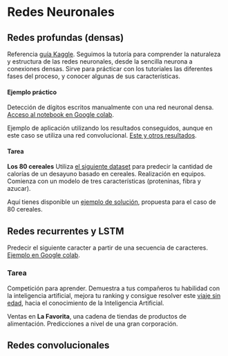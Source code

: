 # Redes Neuronales


## Redes profundas (densas)


Referencia [guía Kaggle](https://www.kaggle.com/learn/intro-to-deep-learning "Tutorial"). Seguimos la tutoría para comprender la naturaleza y estructura de las redes neuronales, desde la sencilla neurona a conexiones densas.
Sirve para prácticar con los tutoriales las diferentes fases del proceso, y conocer algunas de sus características.

#### Ejemplo práctico

Detección de dígitos escritos manualmente con una red neuronal densa. [Acceso al notebook en Google colab](https://colab.research.google.com/drive/1ye-nrSE2U1pkuT1Bu6WhbqrClTULWwT4?usp=sharing). 

Ejemplo de aplicación utilizando los resultados conseguidos, aunque en este caso se utiliza una red convolucional. [Este y otros resultados](https://www.ringa-tech.com).

#### Tarea

**Los 80 cereales**
    Utiliza [el siguiente dataset](https://www.kaggle.com/datasets/crawford/80-cereals) para predecir la cantidad de calorías de un desayuno basado en cereales. Realización en equipos. Comienza con un modelo de tres características (proteninas, fibra y azucar).

Aquí tienes disponible un [ejemplo de solución](https://www.kaggle.com/code/joerobcia/calorias-en-80-cereales), propuesta para el caso de 80 cereales.


## Redes recurrentes y LSTM

Predecir el siguiente caracter a partir de una secuencia de caracteres. [Ejemplo en Google colab](https://colab.research.google.com/drive/1BDeEnJrvMlNf8gHjiEuadvAVJ8cujqD7?usp=sharing).

### Tarea
    
Competición para aprender. Demuestra a tus compañeros tu habilidad con la inteligencia artificial, mejora tu ranking y consigue resolver este [viaje sin edad](https://www.kaggle.com/competitions/viaje-sin-edad), hacia el conocimiento de la Inteligencia Artificial.
    
Ventas en **La Favorita**, una cadena de tiendas de productos de alimentación. Predicciones a nivel de una gran corporación.





## Redes convolucionales